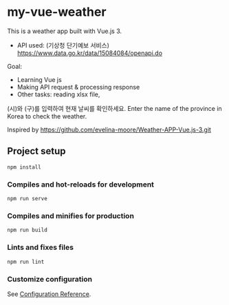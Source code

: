 # my-vue-weather

This is a weather app built with Vue.js 3.
- API used: (기상청 단기예보 서비스) https://www.data.go.kr/data/15084084/openapi.do

Goal:
- Learning Vue js
- Making API request & processing response
- Other tasks: reading xlsx file,

(시)와 (구)를 입력하여 현재 날씨를 확인하세요. Enter the name of the province in Korea to check the weather.

Inspired by https://github.com/evelina-moore/Weather-APP-Vue.js-3.git

## Project setup
```
npm install
```

### Compiles and hot-reloads for development
```
npm run serve
```

### Compiles and minifies for production
```
npm run build
```

### Lints and fixes files
```
npm run lint
```

### Customize configuration
See [Configuration Reference](https://cli.vuejs.org/config/).
